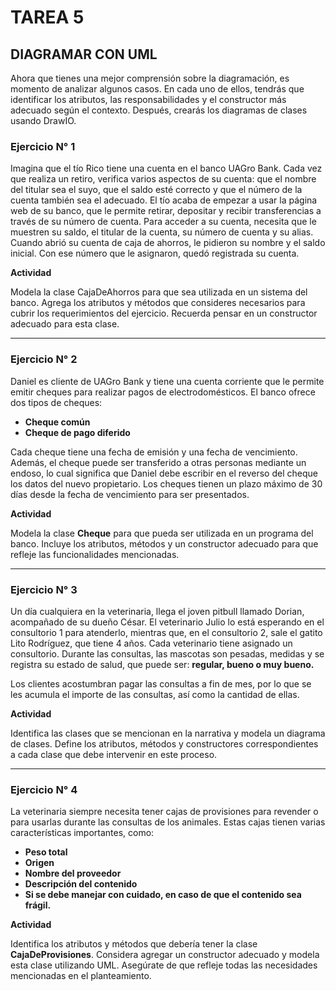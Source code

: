 # TAREA 5
## DIAGRAMAR CON UML

Ahora que tienes una mejor comprensión sobre la diagramación, es momento de analizar
algunos casos. En cada uno de ellos, tendrás que identificar los atributos, las
responsabilidades y el constructor más adecuado según el contexto. Después, crearás los
diagramas de clases usando DrawIO.

### Ejercicio N° 1

Imagina que el tío Rico tiene una cuenta en el banco UAGro Bank. Cada vez que realiza un
retiro, verifica varios aspectos de su cuenta: que el nombre del titular sea el suyo, que el saldo
esté correcto y que el número de la cuenta también sea el adecuado. El tío acaba de empezar
a usar la página web de su banco, que le permite retirar, depositar y recibir transferencias a
través de su número de cuenta. Para acceder a su cuenta, necesita que le muestren su saldo,
el titular de la cuenta, su número de cuenta y su alias.
Cuando abrió su cuenta de caja de ahorros, le pidieron su nombre y el saldo inicial. Con ese número que le asignaron, quedó registrada su cuenta.

**Actividad**

Modela la clase CajaDeAhorros para que sea utilizada en un sistema del banco. Agrega los
atributos y métodos que consideres necesarios para cubrir los requerimientos del ejercicio.
Recuerda pensar en un constructor adecuado para esta clase.

---

### Ejercicio N° 2

Daniel es cliente de UAGro Bank y tiene una cuenta corriente que le permite emitir cheques
para realizar pagos de electrodomésticos. El banco ofrece dos tipos de cheques:

- **Cheque común**
- **Cheque de pago diferido**

Cada cheque tiene una fecha de emisión y una fecha de vencimiento. Además, el cheque
puede ser transferido a otras personas mediante un endoso, lo cual significa que Daniel debe
escribir en el reverso del cheque los datos del nuevo propietario. Los cheques tienen un plazo
máximo de 30 días desde la fecha de vencimiento para ser presentados.

**Actividad**

Modela la clase **Cheque** para que pueda ser utilizada en un programa del banco. Incluye los
atributos, métodos y un constructor adecuado para que refleje las funcionalidades
mencionadas.

---

### Ejercicio N° 3

Un día cualquiera en la veterinaria, llega el joven pitbull llamado Dorian, acompañado de su
dueño César. El veterinario Julio lo está esperando en el consultorio 1 para atenderlo,
mientras que, en el consultorio 2, sale el gatito Lito Rodríguez, que tiene 4 años. Cada
veterinario tiene asignado un consultorio. Durante las consultas, las mascotas son pesadas,
medidas y se registra su estado de salud, que puede ser: **regular, bueno o muy bueno.**

Los clientes acostumbran pagar las consultas a fin de mes, por lo que se les acumula el
importe de las consultas, así como la cantidad de ellas.

**Actividad**

Identifica las clases que se mencionan en la narrativa y modela un diagrama de clases. Define
los atributos, métodos y constructores correspondientes a cada clase que debe intervenir en
este proceso.

---

### Ejercicio N° 4

La veterinaria siempre necesita tener cajas de provisiones para revender o para usarlas
durante las consultas de los animales. Estas cajas tienen varias características importantes,
como:

- **Peso total**
- **Origen**
- **Nombre del proveedor**
- **Descripción del contenido**
- **Si se debe manejar con cuidado, en caso de que el contenido sea frágil.**

**Actividad**

Identifica los atributos y métodos que debería tener la clase **CajaDeProvisiones**. Considera
agregar un constructor adecuado y modela esta clase utilizando UML. Asegúrate de que
refleje todas las necesidades mencionadas en el planteamiento.
